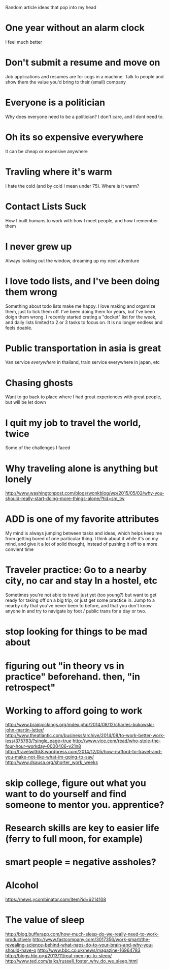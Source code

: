Random article ideas that pop into my head

# One year without an alarm clock
I feel much better

# Don't submit a resume and move on
Job applications and resumes are for cogs in a machine.  Talk to people and show them the value you'd bring to their (small) company


# Everyone is a politician
Why does everyone need to be a politician? I don't care, and I dont need to.


# Oh its so expensive everywhere
It can be cheap or expensive anywhere


# Travling where it's warm
I hate the cold (and by cold I mean under 75). Where is it warm?


# Contact Lists Suck
How I built humans to work with how I meet people, and how I remember them


# I never grew up
Always looking out the window, dreaming up my next adventure


# I love todo lists, and I've been doing them wrong
Something about todo lists make me happy. I love making and orgamize them, just to tick them off. I've been doing them for years, but I've been doign them wrong. I recently started crating a "docket" list for the week, and daily lists limited to 2 or 3 tasks to focus on. It is no longer endless and feels doable. 

# Public transportation in asia is great
Van service _everywhere_ in thailand, train service everywhere in japan, etc


# Chasing ghosts
Want to go back to place where I had great experiences with great people, but will be let down


# I quit my job to travel the world, twice
Some of the challenges I faced


# Why traveling alone is anything but lonely
http://www.washingtonpost.com/blogs/wonkblog/wp/2015/05/02/why-you-should-really-start-doing-more-things-alone/?tid=sm_tw


# ADD is one of my favorite attributes
My mind is always jumping between tasks and ideas, which helps keep me from getting bored of one particular thing. I think about it while it's on my mind, and give it a lot of solid thought, instead of pushing it off to a more convient time


# Traveler practice: Go to a nearby city, no car and stay In a hostel, etc
Sometimes you're not able to travel just yet (too young?) but want to get ready for taking off on a big trip, or just get some practice in. Jump to a nearby city that you've never been to before, and that you don't know anyone in and try to navigate by foot / public trans for a day or two.


# stop looking for things to be mad about


# figuring out "in theory vs in practice" beforehand. then, "in retrospect"


# Working to afford going to work
http://www.brainpickings.org/index.php/2014/08/12/charles-bukowski-john-martin-letter/
http://www.theatlantic.com/business/archive/2014/08/to-work-better-work-less/375763/?single_page=true
http://www.vice.com/read/who-stole-the-four-hour-workday-0000406-v21n8
http://travelwithk8.wordpress.com/2014/12/05/how-i-afford-to-travel-and-you-make-not-like-what-im-going-to-say/
http://www.dsausa.org/shorter_work_weeks


# skip college, figure out what you want to do yourself and find someone to mentor you. apprentice?


# Research skills are key to easier life (ferry to full moon, for example)


# smart people = negative assholes?


# Alcohol
https://news.ycombinator.com/item?id=6214108


# The value of sleep
http://blog.bufferapp.com/how-much-sleep-do-we-really-need-to-work-productively
http://www.fastcompany.com/3017356/work-smart/the-revealing-science-behind-what-naps-do-to-your-brain-and-why-you-should-have-o
http://www.bbc.co.uk/news/magazine-16964783
http://blogs.hbr.org/2013/11/real-men-go-to-sleep/
http://www.ted.com/talks/russell_foster_why_do_we_sleep.html

